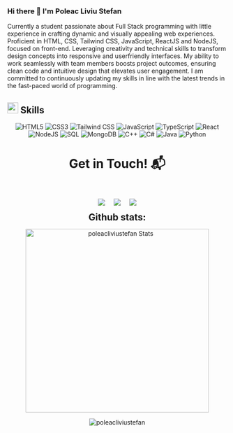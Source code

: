 ### Hi there 👋 I'm Poleac Liviu Stefan


<p>
				Currently a student passionate about Full Stack
				programming with little experience in crafting 
				dynamic and visually appealing web experiences.
				Proficient in HTML, CSS, Tailwind CSS, JavaScript,
				ReactJS and NodeJS, focused on front-end.
				Leveraging creativity and technical skills 
				to transform design concepts into responsive and 
				userfriendly interfaces. 
				My ability to work seamlessly with team members 
				boosts project outcomes, ensuring clean code and 
				intuitive design that elevates user engagement. 
				I am committed to continuously updating my skills 
				in line with the latest trends in the fast-paced world 
				of programming.
</p>

## <img src="https://media2.giphy.com/media/QssGEmpkyEOhBCb7e1/giphy.gif?cid=ecf05e47a0n3gi1bfqntqmob8g9aid1oyj2wr3ds3mg700bl&rid=giphy.gif" width ="25"><b> Skills</b>

<p align="center">
  <img src="https://skillicons.dev/icons?i=html" alt="HTML5" />
  <img src="https://skillicons.dev/icons?i=css" alt="CSS3" />
  <img src="https://skillicons.dev/icons?i=tailwindcss" alt="Tailwind CSS" />
  <img src="https://skillicons.dev/icons?i=javascript" alt="JavaScript" />
  <img src="https://skillicons.dev/icons?i=typescript" alt="TypeScript" />
  <img src="https://skillicons.dev/icons?i=react" alt="React" />
  <img src="https://skillicons.dev/icons?i=nodejs" alt="NodeJS" />
  <img src="https://skillicons.dev/icons?i=mysql" alt="SQL" />
  <img src="https://skillicons.dev/icons?i=mongodb" alt="MongoDB" />
  <img src="https://skillicons.dev/icons?i=cpp" alt="C++" />
  <img src="https://skillicons.dev/icons?i=cs" alt="C#" /> <!-- Note the correction for C# -->
  <img src="https://skillicons.dev/icons?i=java" alt="Java" />
  <img src="https://skillicons.dev/icons?i=python" alt="Python" />
</p>
<h1 align="center">Get in Touch! 📬</h1>
<Br>
<p align="center">
<a href="https://www.linkedin.com/in/poleac-liviu-stefan/" target="blank"><img align="center" src="https://img.shields.io/badge/Poleac Liviu Stefan-0077B5?style=for-the-badge&logo=linkedin&logoColor=white" /></a> &nbsp;&nbsp;&nbsp;  <a href="mailto:stefan.liviu286@gmail.com" target="blank"><img align="center" src="https://img.shields.io/badge/stefan.liviu286@gmail.com-D14836?style=for-the-badge&logo=gmail&logoColor=white" /></a>    &nbsp;&nbsp;&nbsp;       <a href="https://www.github.com/PoleacLiviuStefan" target="blank"><img align="center" src="https://img.shields.io/badge/PoleacLiviuStefan-100000?style=for-the-badge&logo=github&logoColor=white" /></a>
</p>


<div align="center">
<h2 align="center" style="margin: 5px 10px;">Github stats:</h2> 

 <p> 
    <img src="https://github-readme-stats.vercel.app/api?username=poleacliviustefan&count_private=true&show_icons=true&theme=dark&line" alt="poleacliviustefan Stats" width="420"/> 
 </p>
<p align="center"><img src="https://github-readme-stats.vercel.app/api/top-langs/?username=poleacliviustefan&theme=dark&layout=compact" alt="poleacliviustefan" /></p>
</div>
